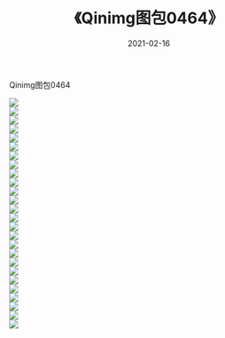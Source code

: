 ﻿---
layout: post
title:  《Qinimg图包0464》
date:   2021-02-16
img: http://imgx.orgx.ga/Qinimg图包/Qinimg图包0464/000.jpg
categories: [美女, 清纯, 唯美]
---

Qinimg图包0464

 ![](http://imgx.orgx.ga/Qinimg图包/Qinimg图包0464/001.jpg) <br>![](http://imgx.orgx.ga/Qinimg图包/Qinimg图包0464/002.jpg) <br>![](http://imgx.orgx.ga/Qinimg图包/Qinimg图包0464/003.jpg) <br>![](http://imgx.orgx.ga/Qinimg图包/Qinimg图包0464/004.jpg) <br>![](http://imgx.orgx.ga/Qinimg图包/Qinimg图包0464/005.jpg) <br>![](http://imgx.orgx.ga/Qinimg图包/Qinimg图包0464/006.jpg) <br>![](http://imgx.orgx.ga/Qinimg图包/Qinimg图包0464/007.jpg) <br>![](http://imgx.orgx.ga/Qinimg图包/Qinimg图包0464/008.jpg) <br>![](http://imgx.orgx.ga/Qinimg图包/Qinimg图包0464/009.jpg) <br>![](http://imgx.orgx.ga/Qinimg图包/Qinimg图包0464/010.jpg) <br>![](http://imgx.orgx.ga/Qinimg图包/Qinimg图包0464/011.jpg) <br>![](http://imgx.orgx.ga/Qinimg图包/Qinimg图包0464/012.jpg) <br>![](http://imgx.orgx.ga/Qinimg图包/Qinimg图包0464/013.jpg) <br>![](http://imgx.orgx.ga/Qinimg图包/Qinimg图包0464/014.jpg) <br>![](http://imgx.orgx.ga/Qinimg图包/Qinimg图包0464/015.jpg) <br>![](http://imgx.orgx.ga/Qinimg图包/Qinimg图包0464/016.jpg) <br>![](http://imgx.orgx.ga/Qinimg图包/Qinimg图包0464/017.jpg) <br>![](http://imgx.orgx.ga/Qinimg图包/Qinimg图包0464/018.jpg) <br>![](http://imgx.orgx.ga/Qinimg图包/Qinimg图包0464/019.jpg) <br>![](http://imgx.orgx.ga/Qinimg图包/Qinimg图包0464/020.jpg) <br>![](http://imgx.orgx.ga/Qinimg图包/Qinimg图包0464/021.jpg) <br>![](http://imgx.orgx.ga/Qinimg图包/Qinimg图包0464/022.jpg) <br>![](http://imgx.orgx.ga/Qinimg图包/Qinimg图包0464/023.jpg) <br>![](http://imgx.orgx.ga/Qinimg图包/Qinimg图包0464/024.jpg) <br>![](http://imgx.orgx.ga/Qinimg图包/Qinimg图包0464/025.jpg) <br>![](http://imgx.orgx.ga/Qinimg图包/Qinimg图包0464/026.jpg) <br>